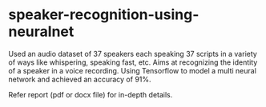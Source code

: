 # speaker-recognition-using-neuralnet
Used an audio dataset of 37 speakers each speaking 37 scripts in a variety of ways like whispering, speaking fast, etc. Aims at recognizing the identity of a speaker in a voice recording. Using Tensorflow to model a multi neural network and achieved an accuracy of 91%.


Refer report (pdf or docx file) for in-depth details.
